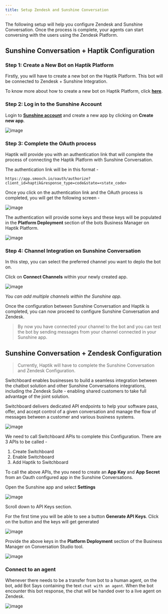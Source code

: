 ```yaml
---
title: Setup Zendesk and Sunshine Conversation
---
```



The following setup will help you configure Zendesk and Sunshine Conversation. Once the process is complete, your agents can start conversing with the users using the Zendesk Platform.

## Sunshine Conversation + Haptik Configuration

### Step 1: Create a New Bot on Haptik Platform

Firstly, you will have to create a new bot on the Haptik Platform. This bot will be connected to Zendesk + Sunshine Integration. 

To know more about how to create a new bot on Haptik Platform, click [**here**](https://docs.haptik.ai/bot-builder/basic/making-first-bot).

### Step 2: Log in to the Sunshine Account

Login to [**Sunshine account**](https://app.smooch.io/) and create a new app by clicking on **Create new app**.

![image](https://user-images.githubusercontent.com/75118325/116486451-48d93300-a8ab-11eb-9a16-9056e0af4ef2.png)

### Step 3: Complete the OAuth process

Haptik will provide you with an authentication link that will complete the process of connecting the Haptik Platform with Sunshine Conversation.

The authentication link will be in this format - 

`https://app.smooch.io/oauth/authorize?client_id=haptik&response_type=code&state=<state_code>`

Once you click on the authentication link and the OAuth process is completed, you will get the following screen - 

![image](https://user-images.githubusercontent.com/75118325/116486922-5ba03780-a8ac-11eb-99a2-18941a976659.png)

The authentication will provide some keys and these keys will be populated in the **Platform Deployment** section of the bots Business Manager on Haptik Platform.

![image](https://user-images.githubusercontent.com/75118325/116489178-efc0cd80-a8b1-11eb-9bbc-4d35f8582ac7.png)

### Step 4: Channel Integration on Sunshine Conversation

In this step, you can select the preferred channel you want to deplo the bot on.

Click on **Connect Channels** within your newly created app.

![image](https://user-images.githubusercontent.com/75118325/116487092-d0737180-a8ac-11eb-821d-4496fe107de7.png)

_You can add multiple channels within the Sunshine app._

Once the configuration between Sunshine Conversation and Haptik is completed, you can now proceed to configure Sunshine Conversation and Zendesk.

> By now you have connected your channel to the bot and you can test the bot by sending messages from your channel connected in your Sunshine app.

## Sunshine Conversation + Zendesk Configuration

> Currently, Haptik will have to complete the Sunshine Conversation and Zendesk Configuration.

Switchboard enables businesses to build a seamless integration between the chatbot solution and other Sunshine Conversations integrations, including the Zendesk Suite - enabling shared customers to take full advantage of the joint solution.

Switchboard delivers dedicated API endpoints to help your software pass, offer, and accept control of a given conversation and manage the flow of messages between a customer and various business systems.

![image](https://user-images.githubusercontent.com/75118325/116488694-a15eff00-a8b0-11eb-9f9e-abd7387027c2.png)

We need to call Switchboard APIs to complete this Configuration. There are 3 APIs to be called - 
1. Create Switchboard
2. Enable Switchboard
3. Add Haptik to Switchboard

To call the above APIs, the you need to create an **App Key** and **App Secret** from an Oauth configured app in the Sunshine Conversations.

Open the Sunshine app and select **Settings**

![image](https://user-images.githubusercontent.com/75118325/117115948-61fe4a00-adab-11eb-97ea-19ef333bc643.png)

Scroll down to API Keys section.

For the first time you will be able to see a button **Generate API Keys**. Click on the button and the keys will get generated

![image](https://user-images.githubusercontent.com/75118325/117116223-b9041f00-adab-11eb-8da4-fffbaffa2b67.png)

Provide the above keys in the **Platform Deployment** section of the Business Manager on Conversation Studio tool.

![image](https://user-images.githubusercontent.com/75118325/117116509-15ffd500-adac-11eb-8bb6-6c4fda08a4ae.png)

### Connect to an agent

Whenever there needs to be a transfer from bot to a human agent, on the bot, add Bot Says containing the text `chat with an agent`. When the bot encounter this bot response, the chat will be handed over to a live agent on Zendesk.

![image](https://user-images.githubusercontent.com/75118325/116491235-0d446600-a8b7-11eb-9ddd-4bdf7ff0af08.png)


